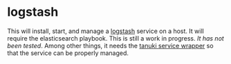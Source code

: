 logstash
========

This will install, start, and manage a [logstash][] service on a host.  It
will require the elasticsearch playbook.  This is still a work in
progress.  *It has not been tested*.  Among other things, it needs the
[tanuki service wrapper][] so that the service can be properly managed.

[logstash]: http://logstash.net/
[tanuki service wrapper]: http://wrapper.tanukisoftware.com/doc/english/download.jsp

